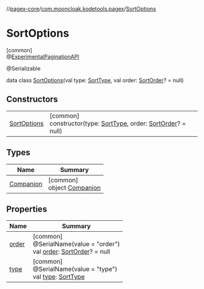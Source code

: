 //[pagex-core](../../../index.md)/[com.mooncloak.kodetools.pagex](../index.md)/[SortOptions](index.md)

# SortOptions

[common]\
@[ExperimentalPaginationAPI](../-experimental-pagination-a-p-i/index.md)

@Serializable

data class [SortOptions](index.md)(val type: [SortType](../-sort-type/index.md), val order: [SortOrder](../-sort-order/index.md)? = null)

## Constructors

| | |
|---|---|
| [SortOptions](-sort-options.md) | [common]<br>constructor(type: [SortType](../-sort-type/index.md), order: [SortOrder](../-sort-order/index.md)? = null) |

## Types

| Name | Summary |
|---|---|
| [Companion](-companion/index.md) | [common]<br>object [Companion](-companion/index.md) |

## Properties

| Name | Summary |
|---|---|
| [order](order.md) | [common]<br>@SerialName(value = &quot;order&quot;)<br>val [order](order.md): [SortOrder](../-sort-order/index.md)? = null |
| [type](type.md) | [common]<br>@SerialName(value = &quot;type&quot;)<br>val [type](type.md): [SortType](../-sort-type/index.md) |
